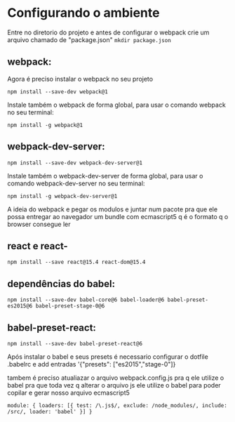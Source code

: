# Configurando o ambiente

Entre no diretorio do projeto e antes de configurar o webpack crie um arquivo chamado de "package.json" 
`mkdir package.json`


## webpack:

Agora é preciso instalar o webpack no seu projeto

`npm install --save-dev webpack@1`

Instale também o webpack de forma global, para usar o comando webpack no seu terminal:

`npm install -g webpack@1`

## webpack-dev-server:

`npm install --save-dev webpack-dev-server@1`

Instale também o webpack-dev-server de forma global, para usar o comando webpack-dev-server no seu terminal:

`npm install -g webpack-dev-server@1`

A ideia do webpack e pegar os modulos e juntar num pacote pra que ele possa entregar ao navegador um bundle com ecmascript5 q é o formato q o browser consegue ler 

## react e react-

`npm install --save react@15.4 react-dom@15.4`

## dependências do babel:

`npm install --save-dev babel-core@6 babel-loader@6 babel-preset-es2015@6 babel-preset-stage-0@6`

## babel-preset-react:

`npm install --save-dev babel-preset-react@6`

Após instalar o babel e seus presets é necessario configurar o dotfile .babelrc e add entradas '{"presets": ["es2015","stage-0"]} 

tambem é preciso atualiazar o arquivo webpack.config.js pra q ele utilize o babel pra que toda vez q alterar o arquivo js ele utilize o babel para poder copilar e gerar nosso arquivo ecmascript5

`module: {
    loaders: [{
      test: /\.js$/,
      exclude: /node_modules/,
      include: /src/,
      loader: 'babel'
    }]
  }`
